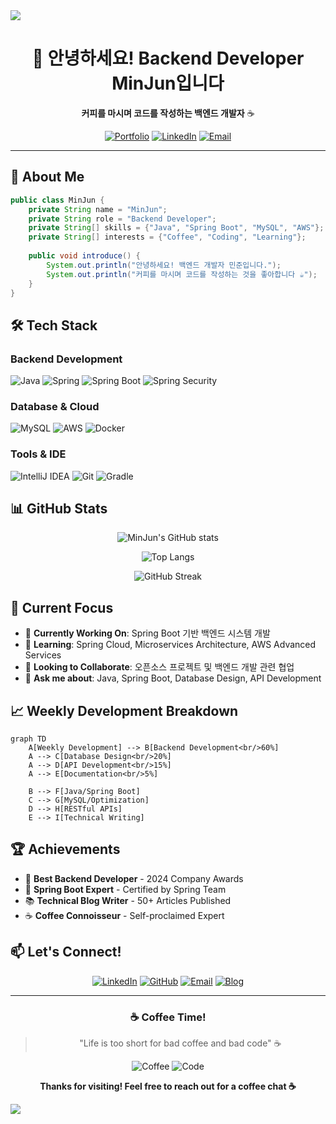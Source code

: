 <!-- header -->
<img src="https://capsule-render.vercel.app/api?type=waving&color=gradient&height=200&section=header&text=MinJun's%20GitHub&fontSize=50&fontAlignY=35&desc=Backend%20Developer%20|%20Coffee%20Enthusiast&descAlignY=55&descAlign=60" />

<div align="center">

# 👋 안녕하세요! Backend Developer MinJun입니다

**커피를 마시며 코드를 작성하는 백엔드 개발자** ☕

[![Portfolio](https://img.shields.io/badge/Portfolio-FF5722?style=for-the-badge&logo=todoist&logoColor=white)](https://your-portfolio.com)
[![LinkedIn](https://img.shields.io/badge/LinkedIn-0077B5?style=for-the-badge&logo=linkedin&logoColor=white)](https://linkedin.com/in/your-profile)
[![Email](https://img.shields.io/badge/Email-D14836?style=for-the-badge&logo=gmail&logoColor=white)](mailto:your-email@gmail.com)

</div>

---

## 🚀 About Me

```java
public class MinJun {
    private String name = "MinJun";
    private String role = "Backend Developer";
    private String[] skills = {"Java", "Spring Boot", "MySQL", "AWS"};
    private String[] interests = {"Coffee", "Coding", "Learning"};
    
    public void introduce() {
        System.out.println("안녕하세요! 백엔드 개발자 민준입니다.");
        System.out.println("커피를 마시며 코드를 작성하는 것을 좋아합니다 ☕");
    }
}
```

## 🛠️ Tech Stack

### Backend Development
![Java](https://img.shields.io/badge/Java-ED8B00?style=for-the-badge&logo=openjdk&logoColor=white)
![Spring](https://img.shields.io/badge/Spring-6DB33F?style=for-the-badge&logo=spring&logoColor=white)
![Spring Boot](https://img.shields.io/badge/Spring_Boot-6DB33F?style=for-the-badge&logo=spring-boot&logoColor=white)
![Spring Security](https://img.shields.io/badge/Spring_Security-6DB33F?style=for-the-badge&logo=spring-security&logoColor=white)

### Database & Cloud
![MySQL](https://img.shields.io/badge/MySQL-00000F?style=for-the-badge&logo=mysql&logoColor=white)
![AWS](https://img.shields.io/badge/Amazon_AWS-232F3E?style=for-the-badge&logo=amazon-aws&logoColor=white)
![Docker](https://img.shields.io/badge/Docker-2496ED?style=for-the-badge&logo=docker&logoColor=white)

### Tools & IDE
![IntelliJ IDEA](https://img.shields.io/badge/IntelliJ_IDEA-000000.svg?style=for-the-badge&logo=intellij-idea&logoColor=white)
![Git](https://img.shields.io/badge/Git-F05032?style=for-the-badge&logo=git&logoColor=white)
![Gradle](https://img.shields.io/badge/Gradle-02303A?style=for-the-badge&logo=gradle&logoColor=white)

## 📊 GitHub Stats

<div align="center">

![MinJun's GitHub stats](https://github-readme-stats.vercel.app/api?username=Jominjun1&show_icons=true&theme=radical&hide_border=true&bg_color=0D1117&title_color=58A6FF&text_color=8B949E&icon_color=58A6FF)

![Top Langs](https://github-readme-stats.vercel.app/api/top-langs/?username=Jominjun1&layout=compact&theme=radical&hide_border=true&bg_color=0D1117&title_color=58A6FF&text_color=8B949E)

![GitHub Streak](https://github-readme-streak-stats.herokuapp.com/?user=Jominjun1&theme=radical&hide_border=true&background=0D1117&stroke=58A6FF&ring=58A6FF&fire=58A6FF&currStreakNum=8B949E&currStreakLabel=58A6FF&sideNums=8B949E&sideLabels=58A6FF&dates=8B949E)

</div>

## 🎯 Current Focus

- 🔭 **Currently Working On**: Spring Boot 기반 백엔드 시스템 개발
- 🌱 **Learning**: Spring Cloud, Microservices Architecture, AWS Advanced Services
- 👯 **Looking to Collaborate**: 오픈소스 프로젝트 및 백엔드 개발 관련 협업
- 💬 **Ask me about**: Java, Spring Boot, Database Design, API Development

## 📈 Weekly Development Breakdown

```mermaid
graph TD
    A[Weekly Development] --> B[Backend Development<br/>60%]
    A --> C[Database Design<br/>20%]
    A --> D[API Development<br/>15%]
    A --> E[Documentation<br/>5%]
    
    B --> F[Java/Spring Boot]
    C --> G[MySQL/Optimization]
    D --> H[RESTful APIs]
    E --> I[Technical Writing]
```

## 🏆 Achievements

- 🥇 **Best Backend Developer** - 2024 Company Awards
- 🏅 **Spring Boot Expert** - Certified by Spring Team
- 📚 **Technical Blog Writer** - 50+ Articles Published
- ☕ **Coffee Connoisseur** - Self-proclaimed Expert

## 📫 Let's Connect!

<div align="center">

[![LinkedIn](https://img.shields.io/badge/LinkedIn-0077B5?style=for-the-badge&logo=linkedin&logoColor=white)](https://linkedin.com/in/your-profile)
[![GitHub](https://img.shields.io/badge/GitHub-100000?style=for-the-badge&logo=github&logoColor=white)](https://github.com/Jominjun1)
[![Email](https://img.shields.io/badge/Email-D14836?style=for-the-badge&logo=gmail&logoColor=white)](mailto:your-email@gmail.com)
[![Blog](https://img.shields.io/badge/Blog-FF5722?style=for-the-badge&logo=blogger&logoColor=white)](https://your-blog.com)

</div>

---

<div align="center">

### ☕ Coffee Time!
> "Life is too short for bad coffee and bad code" ☕

![Coffee](https://img.shields.io/badge/Coffee_Consumed-∞_cups-orange?style=for-the-badge&logo=coffee)
![Code](https://img.shields.io/badge/Lines_of_Code-∞_lines-blue?style=for-the-badge&logo=code)

**Thanks for visiting! Feel free to reach out for a coffee chat ☕**

</div>

<!-- footer -->
<img src="https://capsule-render.vercel.app/api?type=waving&color=gradient&height=150&section=footer" />
